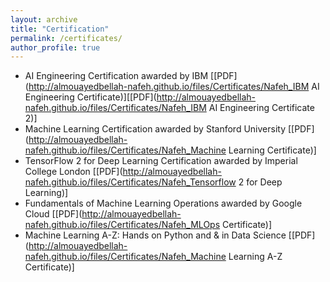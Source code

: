 ```yaml
---
layout: archive
title: "Certification"
permalink: /certificates/
author_profile: true
---
```


* AI Engineering Certification awarded by IBM [[PDF](http://almouayedbellah-nafeh.github.io/files/Certificates/Nafeh_IBM AI Engineering Certificate)][[PDF](http://almouayedbellah-nafeh.github.io/files/Certificates/Nafeh_IBM AI Engineering Certificate 2)]
* Machine Learning Certification awarded by Stanford University [[PDF](http://almouayedbellah-nafeh.github.io/files/Certificates/Nafeh_Machine Learning Certificate)]
* TensorFlow 2 for Deep Learning Certification awarded by Imperial College London [[PDF](http://almouayedbellah-nafeh.github.io/files/Certificates/Nafeh_Tensorflow 2 for Deep Learning)]
* Fundamentals of Machine Learning Operations awarded by Google Cloud [[PDF](http://almouayedbellah-nafeh.github.io/files/Certificates/Nafeh_MLOps Certificate)]
* Machine Learning A-Z: Hands on Python and & in Data Science [[PDF](http://almouayedbellah-nafeh.github.io/files/Certificates/Nafeh_Machine Learning A-Z Certificate)]
